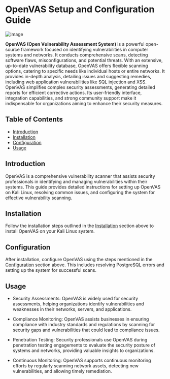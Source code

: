 # OpenVAS Setup and Configuration Guide

![image](https://github.com/Shawn-Nichol/Cybersecurity-Projects/assets/30714313/c7eb6cd0-f674-451e-99c6-ae0564ada1da)


**OpenVAS (Open Vulnerability Assessment System)** is a powerful open-source framework focused on identifying vulnerabilities in computer systems and networks. It conducts comprehensive scans, detecting software flaws, misconfigurations, and potential threats. With an extensive, up-to-date vulnerability database, OpenVAS offers flexible scanning options, catering to specific needs like individual hosts or entire networks. It provides in-depth analysis, detailing issues and suggesting remedies, including web application vulnerabilities like SQL injection and XSS. OpenVAS simplifies complex security assessments, generating detailed reports for efficient corrective actions. Its user-friendly interface, integration capabilities, and strong community support make it indispensable for organizations aiming to enhance their security measures.

## Table of Contents

- [Introduction](#introduction)
- [Installation](#installation)
- [Configuration](#configuration)
- [Usage](#usage)


## Introduction
OpenVAS is a comprehensive vulnerability scanner that assists security professionals in identifying and managing vulnerabilities within their systems. This guide provides detailed instructions for setting up OpenVAS on Kali Linux, resolving common issues, and configuring the system for effective vulnerability scanning.

## Installation
Follow the installation steps outlined in the [Installation](#installation) section above to install OpenVAS on your Kali Linux system.

## Configuration
After installation, configure OpenVAS using the steps mentioned in the [Configuration](#configuration) section above. This includes resolving PostgreSQL errors and setting up the system for successful scans.

## Usage
- Security Assessments: OpenVAS is widely used for security assessments, helping organizations identify vulnerabilities and weaknesses in their networks, servers, and applications.

- Compliance Monitoring: OpenVAS assists businesses in ensuring compliance with industry standards and regulations by scanning for security gaps and vulnerabilities that could lead to compliance issues.

- Penetration Testing: Security professionals use OpenVAS during penetration testing engagements to evaluate the security posture of systems and networks, providing valuable insights to organizations.

- Continuous Monitoring: OpenVAS supports continuous monitoring efforts by regularly scanning network assets, detecting new vulnerabilities, and allowing timely remediation.

